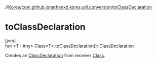 //[Kores](../../index.md)/[com.github.jonathanxd.kores.util.conversion](index.md)/[toClassDeclaration](to-class-declaration.md)

# toClassDeclaration

[jvm]\
fun <[T](to-class-declaration.md) : [Any](https://kotlinlang.org/api/latest/jvm/stdlib/kotlin/-any/index.html)> [Class](https://docs.oracle.com/javase/8/docs/api/java/lang/Class.html)<[T](to-class-declaration.md)>.[toClassDeclaration](to-class-declaration.md)(): [ClassDeclaration](../com.github.jonathanxd.kores.base/-class-declaration/index.md)

Creates an [ClassDeclaration](../com.github.jonathanxd.kores.base/-class-declaration/index.md) from receiver [Class](https://docs.oracle.com/javase/8/docs/api/java/lang/Class.html).
